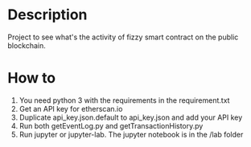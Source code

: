 # Description

Project to see what's the activity of fizzy smart contract on the public blockchain.

# How to

1) You need python 3 with the requirements in the requirement.txt
2) Get an API key for etherscan.io
3) Duplicate api_key.json.default to api_key.json and add your API key
4) Run both getEventLog.py and getTransactionHistory.py
5) Run jupyter or jupyter-lab. The jupyter notebook is in the /lab folder
